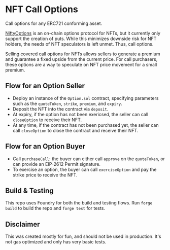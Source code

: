 # NFT Call Options

Call options for any ERC721 conforming asset. 

[NiftyOptions](https://niftyoptions.org/) is an on-chain options protocol for NFTs, but it currently only support the creation of puts. While this minimizes downside risk for NFT holders, the needs of NFT speculators is left unmet. Thus, call options. 

Selling covered call options for NFTs allows sellers to generate a premium and guarantee a fixed upside from the current price. For call purchasers, these options are a way to speculate on NFT price movement for a small premium. 

## Flow for an Option Seller
- Deploy an instance of the `Option.sol` contract, specifying parameters such as the `quoteToken`, `strike`, `premium`, and `expiry`. 
- Deposit the NFT into the contract via `deposit`. 
- At expiry, if the option has not been exericsed, the seller can call `closeOption` to receive their NFT.
- At any time, if the contract has not been purchased yet, the seller can call `closeOption` to close the contract and receive their NFT. 

## Flow for an Option Buyer
- Call `purchaseCall`: the buyer can either call `approve` on the `quoteToken`, or can provide an EIP-2612 Permit signature. 
- To exercise an option, the buyer can call `exerciseOption` and pay the strike price to receive the NFT. 

## Build & Testing
This repo uses Foundry for both the build and testing flows. Run `forge build` to build the repo and `forge test` for tests. 

## Disclaimer
This was created mostly for fun, and should not be used in production. It's not gas optimized and only has very basic tests. 



